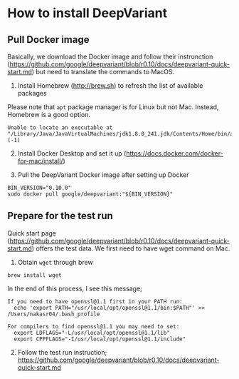# How to install DeepVariant

## Pull Docker image

Basically, we download the Docker image and follow their instrunction (https://github.com/google/deepvariant/blob/r0.10/docs/deepvariant-quick-start.md) but need to translate the commands to MacOS.


1. Install Homebrew (http://brew.sh) to refresh the list of available packages

Please note that ```apt``` package manager is for Linux but not Mac. Instead, Homebrew is a good option.
```
Unable to locate an executable at "/Library/Java/JavaVirtualMachines/jdk1.8.0_241.jdk/Contents/Home/bin/apt" (-1)
```


2. Install Docker Desktop and set it up (https://docs.docker.com/docker-for-mac/install/)


3. Pull the DeepVariant Docker image after setting up Docker
```
BIN_VERSION="0.10.0"
sudo docker pull google/deepvariant:"${BIN_VERSION}"
```

## Prepare for the test run
Quick start page (https://github.com/google/deepvariant/blob/r0.10/docs/deepvariant-quick-start.md) offers the test data. We first need to have wget command on Mac.

1. Obtain ```wget``` through brew
```
brew install wget
```
In the end of this process, I see this message;
```
If you need to have openssl@1.1 first in your PATH run:
  echo 'export PATH="/usr/local/opt/openssl@1.1/bin:$PATH"' >> /Users/nakasr04/.bash_profile

For compilers to find openssl@1.1 you may need to set:
  export LDFLAGS="-L/usr/local/opt/openssl@1.1/lib"
  export CPPFLAGS="-I/usr/local/opt/openssl@1.1/include"
```

2. Follow the test run instruction;
https://github.com/google/deepvariant/blob/r0.10/docs/deepvariant-quick-start.md







